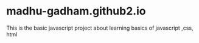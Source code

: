 # madhu-gadham.github2.io
This is the basic javascript project about learning  basics of javascript ,css, html

